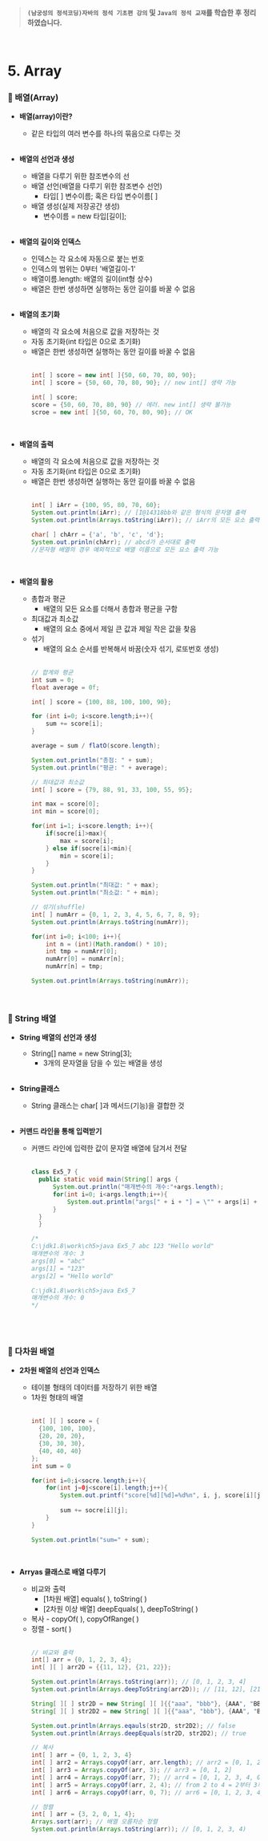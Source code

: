 >**`(남궁성의 정석코딩)자바의 정석 기초편 강의` 및 `Java의 정석 교재`를 학습한 후 정리하였습니다.**

</br>

# 5. Array
### 📌 배열(Array)
* **배열(array)이란?**

  * 같은 타입의 여러 변수를 하나의 묶음으로 다루는 것
  <br/><br/>
 

* **배열의 선언과 생성**

  * 배열을 다루기 위한 참조변수의 선
  * 배열 선언(배열을 다루기 위한 참조변수 선언)
    * 타입[ ] 변수이름; 혹은 타입 변수이름[ ]
  * 배열 생성(실제 저장공간 생성) 
    * 변수이름 = new 타입[길이];
  <br/><br/>
 
* **배열의 길이와 인덱스**

  * 인덱스는 각 요소에 자동으로 붙는 번호
  * 인덱스의 범위는 0부터 '배열길이-1'
  * 배열이름.length: 배열의 길이(int형 상수)
  * 배열은 한번 생성하면 실행하는 동안 길이를 바꿀 수 없음
  <br/><br/>
 
* **배열의 초기화**

  * 배열의 각 요소에 처음으로 값을 저장하는 것
  * 자동 초기화(int 타입은 0으로 초기화)
  * 배열은 한번 생성하면 실행하는 동안 길이를 바꿀 수 없음
  <br/><br/>
    ```java
    int[ ] score = new int[ ]{50, 60, 70, 80, 90};
    int[ ] score = {50, 60, 70, 80, 90}; // new int[] 생략 가능
    
    int[ ] score;
    score = {50, 60, 70, 80, 90} // 에러. new int[] 생략 불가능
    scroe = new int[ ]{50, 60, 70, 80, 90}; // OK
    ```
  <br/>
  
* **배열의 출력**

  * 배열의 각 요소에 처음으로 값을 저장하는 것
  * 자동 초기화(int 타입은 0으로 초기화)
  * 배열은 한번 생성하면 실행하는 동안 길이를 바꿀 수 없음
  <br/><br/>
    ```java
    int[ ] iArr = {100, 95, 80, 70, 60};
    System.out.println(iArr); // [I@14318bb와 같은 형식의 문자열 출력
    System.out.println(Arrays.toString(iArr)); // iArr의 모든 요소 출력 [100, 95, 80, 70, 60]
      
    char[ ] chArr = {'a', 'b', 'c', 'd'};
    System.out.prinln(chArr); // abcd가 순서대로 출력
    //문자형 배열의 경우 예외적으로 배열 이름으로 모든 요소 출력 가능
    ```
  <br/>

* **배열의 활용**

  * 총합과 평균
    * 배열의 모든 요소를 더해서 총합과 평균을 구함
  * 최대값과 최소값
    * 배열의 요소 중에서 제일 큰 값과 제일 작은 값을 찾음
  * 섞기 
    * 배열의 요소 순서를 반복해서 바꿈(숫자 섞기, 로또번호 생성)
  <br/><br/>
    ```java
    // 합계와 평균
    int sum = 0;
    float average = 0f;
    
    int[ ] score = {100, 88, 100, 100, 90};
    
    for (int i=0; i<score.length;i++){
        sum += score[i];
    }
    
    average = sum / flatO(score.length);
    
    System.out.println("총점: " + sum);
    System.out.println("평균: " + average);
    
    // 최대값과 최소값
    int[ ] score = {79, 88, 91, 33, 100, 55, 95};
    
    int max = score[0];
    int min = score[0];
    
    for(int i=1; i<score.length; i++){
        if(socre[i]>max){
            max = score[i];
        } else if(socre[i]<min){
            min = score[i];
        }
    }
    
    System.out.println("최대값: " + max);
    System.out.println("최소값: " + min);
    
    // 섞기(shuffle)
    int[ ] numArr = {0, 1, 2, 3, 4, 5, 6, 7, 8, 9};
    System.out.println(Arrays.toString(numArr));
    
    for(int i=0; i<100; i++){
        int n = (int)(Math.random() * 10);
        int tmp = numArr[0];
        numArr[0] = numArr[n];
        numArr[n] = tmp;
    
    System.out.println(Arrays.toString(numArr));
    ```
  <br/>

### 📌 String 배열

* **String 배열의 선언과 생성**
  * String[] name = new String[3];
    * 3개의 문자열을 담을 수 있는 배열을 생성
    <br/><br/>

* **String클래스**

  * String 클래스는 char[ ]과 메서드(기능)을 결합한 것
    <br/><br/>

* **커맨드 라인을 통해 입력받기**

  * 커맨드 라인에 입력한 값이 문자열 배열에 담겨서 전달
    <br/><br/>
    ```java
    class Ex5_7 {
      public static void main(String[] args {
          System.out.println("매개변수의 개수:"+args.length);
          for(int i=0; i<args.length;i++){
              System.out.println("args[" + i + "] = \"" + args[i] + "\"");
          }
      }
      }
    
    /*
    C:\jdk1.8\work\ch5>java Ex5_7 abc 123 "Hello world"
    매개변수의 개수: 3
    args[0] = "abc"
    args[1] = "123"
    args[2] = "Hello world"
    
    C:\jdk1.8\work\ch5>java Ex5_7
    매개변수의 개수: 0
    */
    ```
  <br/><br/>

### 📌 다차원 배열

* **2차원 배열의 선언과 인덱스**
  * 테이블 형태의 데이터를 저장하기 위한 배열
  * 1차원 형태의 배열
  <br/><br/>
    ```java
    int[ ][ ] score = {
      {100, 100, 100},
      {20, 20, 20},
      {30, 30, 30},
      {40, 40, 40}
    };
    int sum = 0
    
    for(int i=0;i<socre.length;i++){
        for(int j=0j<score[i].length;j++){
            System.out.printf("score[%d][%d]=%d%n", i, j, score[i][j]);
            
            sum += socre[i][j];
        }
    }
    
    System.out.println("sum=" + sum);
    ```
    <br/>

* **Arryas 클래스로 배열 다루기**
  * 비교와 출력 
    * [1차원 배열] equals( ), toString( ) 
    * [2차원 이상 배열] deepEquals( ), deepToString( )
  * 복사 - copyOf( ), copyOfRange( )
  * 정렬 - sort( )
  <br/><br/>
    ```java
    // 비교와 출력
    int[] arr = {0, 1, 2, 3, 4};
    int[ ][ ] arr2D = {{11, 12}, {21, 22}};
    
    System.out.println(Arrays.toString(arr)); // [0, 1, 2, 3, 4]
    System.out.println(Arrays.deepToString(arr2D)); // [11, 12], [21, 22]]
    
    String[ ][ ] str2D = new String[ ][ ]{{"aaa", "bbb"}, {AAA", "BBB}};
    String[ ][ ] str2D2 = new String[ ][ ]{{"aaa", "bbb"}, {AAA", "BBB}};
    
    System.out.println(Arrays.eqauls(str2D, str2D2); // false
    System.out.println(Arrays.deepEquals(str2D, str2D2); // true
    
    // 복사
    int[ ] arr = {0, 1, 2, 3, 4}
    int[ ] arr2 = Arrays.copyOf(arr, arr.length); // arr2 = [0, 1, 2, 3, 4]
    int[ ] arr3 = Arrays.copyOf(arr, 3); // arr3 = [0, 1, 2]
    int[ ] arr4 = Arrays.copyOf(arr, 7); // arr4 = [0, 1, 2, 3, 4, 0, 0]
    int[ ] arr5 = Arrays.copyOf(arr, 2, 4); // from 2 to 4 = 2부터 3까지. arr5 = [2, 3]
    int[ ] arr6 = Arrays.copyOf(arr, 0, 7); // arr6 = [0, 1, 2, 3, 4, 0, 0]
    
    // 정렬
    int[ ] arr = {3, 2, 0, 1, 4};
    Arrays.sort(arr); // 배열 오름차순 정렬
    System.out.println(Arrays.toString(arr)); // [0, 1, 2, 3, 4)
    ```
 



